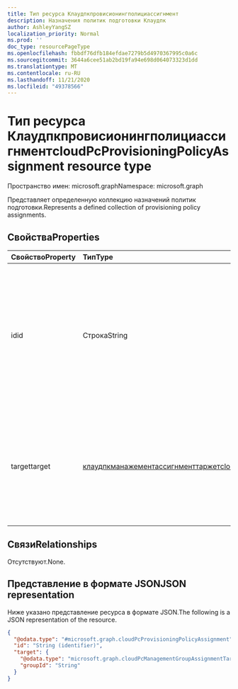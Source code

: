 ```yaml
---
title: Тип ресурса Клаудпкпровисионингполициассигнмент
description: Назначения политик подготовки Клаудпк
author: AshleyYangSZ
localization_priority: Normal
ms.prod: ''
doc_type: resourcePageType
ms.openlocfilehash: fbbdf76dfb184efdae7279b5d4970367995c0a6c
ms.sourcegitcommit: 3644a6cee51ab2bd19fa94e698d064073323d1dd
ms.translationtype: MT
ms.contentlocale: ru-RU
ms.lasthandoff: 11/21/2020
ms.locfileid: "49378566"
---
```

# <a name="cloudpcprovisioningpolicyassignment-resource-type"></a><span data-ttu-id="460d7-103">Тип ресурса Клаудпкпровисионингполициассигнмент</span><span class="sxs-lookup"><span data-stu-id="460d7-103">cloudPcProvisioningPolicyAssignment resource type</span></span>

<span data-ttu-id="460d7-104">Пространство имен: microsoft.graph</span><span class="sxs-lookup"><span data-stu-id="460d7-104">Namespace: microsoft.graph</span></span>

<span data-ttu-id="460d7-105">Представляет определенную коллекцию назначений политик подготовки.</span><span class="sxs-lookup"><span data-stu-id="460d7-105">Represents a defined collection of provisioning policy assignments.</span></span>


## <a name="properties"></a><span data-ttu-id="460d7-106">Свойства</span><span class="sxs-lookup"><span data-stu-id="460d7-106">Properties</span></span>

|<span data-ttu-id="460d7-107">Свойство</span><span class="sxs-lookup"><span data-stu-id="460d7-107">Property</span></span>|<span data-ttu-id="460d7-108">Тип</span><span class="sxs-lookup"><span data-stu-id="460d7-108">Type</span></span>|<span data-ttu-id="460d7-109">Описание</span><span class="sxs-lookup"><span data-stu-id="460d7-109">Description</span></span>|
|:---|:---|:---|
|<span data-ttu-id="460d7-110">id</span><span class="sxs-lookup"><span data-stu-id="460d7-110">id</span></span>|<span data-ttu-id="460d7-111">Строка</span><span class="sxs-lookup"><span data-stu-id="460d7-111">String</span></span>|<span data-ttu-id="460d7-112">Уникальный идентификатор назначения политики подготовки.</span><span class="sxs-lookup"><span data-stu-id="460d7-112">Unique Identifier for the provisioning policy assignment.</span></span> <span data-ttu-id="460d7-113">Только для чтения.</span><span class="sxs-lookup"><span data-stu-id="460d7-113">Read-only.</span></span> <span data-ttu-id="460d7-114">Если `target` это группа пользователей, идентификатор отображается как {полициид} _ {groupId}.</span><span class="sxs-lookup"><span data-stu-id="460d7-114">If `target` is a user group, then the ID is shown as {policyId}_{groupId}.</span></span>|
|<span data-ttu-id="460d7-115">target</span><span class="sxs-lookup"><span data-stu-id="460d7-115">target</span></span>|[<span data-ttu-id="460d7-116">клаудпкманажементассигнменттаржет</span><span class="sxs-lookup"><span data-stu-id="460d7-116">cloudPcManagementAssignmentTarget</span></span>](../resources/cloudpcmanagementassignmenttarget.md)|<span data-ttu-id="460d7-117">Цель назначения для политики подготовки.</span><span class="sxs-lookup"><span data-stu-id="460d7-117">The assignment target for the provisioning policy.</span></span> <span data-ttu-id="460d7-118">В настоящее время для этой политики поддерживается только одна цель — группа пользователей.</span><span class="sxs-lookup"><span data-stu-id="460d7-118">Currently, the only target supported for this policy is a user group.</span></span>|

## <a name="relationships"></a><span data-ttu-id="460d7-119">Связи</span><span class="sxs-lookup"><span data-stu-id="460d7-119">Relationships</span></span>

<span data-ttu-id="460d7-120">Отсутствуют.</span><span class="sxs-lookup"><span data-stu-id="460d7-120">None.</span></span>

## <a name="json-representation"></a><span data-ttu-id="460d7-121">Представление в формате JSON</span><span class="sxs-lookup"><span data-stu-id="460d7-121">JSON representation</span></span>

<span data-ttu-id="460d7-122">Ниже указано представление ресурса в формате JSON.</span><span class="sxs-lookup"><span data-stu-id="460d7-122">The following is a JSON representation of the resource.</span></span>
<!-- {
  "blockType": "resource",
  "keyProperty": "id",
  "@odata.type": "microsoft.graph.cloudPcProvisioningPolicyAssignment",
  "baseType": "microsoft.graph.entity",
  "openType": false
}
-->

``` json
{
  "@odata.type": "#microsoft.graph.cloudPcProvisioningPolicyAssignment",
  "id": "String (identifier)",
  "target": {
    "@odata.type": "microsoft.graph.cloudPcManagementGroupAssignmentTarget",
    "groupId": "String"
  }
}
```
